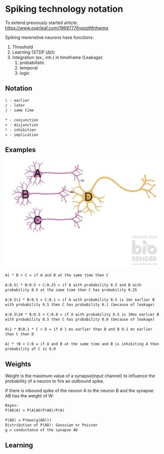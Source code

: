 # Spiking technology notation 

To extend previously started article:
https://www.overleaf.com/19697776yqzdttfnhwmq

Spiking memristive neurons have functions:

1. Threshold
1. Learning (STDP (Δt))
1. Integration (ex., inh.) in timeframe (Leakage)
    1. probabilistic
	1. temporal
	1. logic

## Notation

```
\ - earlier
/ - later
| - same time

* - conjunction
+ - disjunction
! - inhibition
> - implication 
```

## Examples 


![3 neurons schematic](3_neurons_schematic.png)


```
A| * B > C = if A and B at the same time then C

A:0.5| * B:0.5 > C:0.25 = if A with probability 0.5 and B with probability 0.5 at the same time then C has probability 0.25

A:0.5\1 * B:0.5 > C:0.1 = if A with probability 0.5 is 1ms earlier B with probability 0.5 then C has probability 0.1 (because of leakage)

A:0.5\10 * B:0.5 > C:0.0 = if A with probability 0.5 is 10ms earlier B with probability 0.5 then C has probability 0.0 (because of leakage)

A\1 * B\0.1 * C > D = if A 1 ms earlier than B and B 0.1 ms earlier than C then D

A| * !B > C:0 = if A and B at the same time and B is inhibiting A then probability of C is 0.0

```

## Weights 

Weight is the maximum value of a synapse(input channel) to influence the probability of a neuron to fire an outbound spike.

If there is inbound spike of the neuron A to the neuron B and the synapse AB has the weight of W:

```
Bayes:
P(AD|A) = P(A|AD)P(AD)/P(A)

P(AD) = P(max(g(AD)))
Distribution of P(AD): Gaussian or Poisson
g = conductance of the synapse AD

```

## Learning 

```



```
